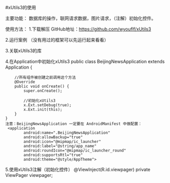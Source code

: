 #xUtils3的使用

主要功能： 数据库的操作，联网请求数据，图片请求，（注解）初始化控件。

使用方法：
1.下载解压
    GitHub地址：https://github.com/wyouflf/xUtils3

2.运行案例  （没有用过的框架可以先运行起来看看）

3.关联xUtils3的库

4.在Application中初始化xUtils3
    public class BeijingNewsApplication extends Application {

        //所有组件被创建之前调用这个方法
        @Override
        public void onCreate() {
            super.onCreate();

            //初始化xUtils3
            x.Ext.setDebug(true);
            x.Ext.init(this);
        }
    }
    注意：BeijingNewsApplication 一定要在 AndroidManifest 中做配置：
     <application
            android:name=".BeijingNewsApplication"
            android:allowBackup="true"
            android:icon="@mipmap/ic_launcher"
            android:label="@string/app_name"
            android:roundIcon="@mipmap/ic_launcher_round"
            android:supportsRtl="true"
            android:theme="@style/AppTheme">


5.使用xUtils3注解（初始化控件）
    @ViewInject(R.id.viewpager)
    private ViewPager viewpager;
